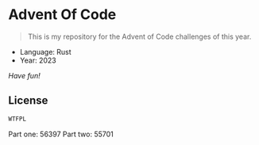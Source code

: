 # Advent Of Code

> This is my repository for the Advent of Code challenges of this year.

- Language: Rust
- Year: 2023

*Have fun!*

## License

```txt
WTFPL
```

Part one: 56397
Part two: 55701
